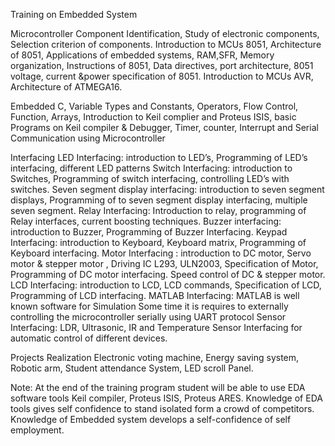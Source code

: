 

Training on Embedded System

Microcontroller 
Component Identification, Study of electronic components, Selection criterion of components. Introduction to MCUs 8051, Architecture of 8051, Applications of embedded systems, RAM,SFR, Memory organization, Instructions of 8051, Data directives, port architecture, 8051 voltage, current &power specification of 8051. Introduction to MCUs AVR, Architecture of ATMEGA16. 

Embedded C, Variable Types and Constants, Operators, Flow Control, Function, Arrays, Introduction to Keil complier and Proteus ISIS, basic Programs on Keil compiler & Debugger, Timer, counter, Interrupt and Serial Communication using Microcontroller 
 
Interfacing 
LED Interfacing: introduction to LED’s, Programming of LED’s interfacing, different LED patterns 
Switch Interfacing: introduction to Switches, Programming of switch interfacing, controlling LED’s with switches. 
Seven segment display interfacing: introduction to seven segment displays, Programming of to seven segment display interfacing, multiple seven segment. 
Relay Interfacing: Introduction to relay, programming of Relay interfaces, current boosting techniques.
Buzzer interfacing: introduction to Buzzer, Programming of Buzzer Interfacing.
Keypad Interfacing: introduction to Keyboard, Keyboard matrix, Programming of Keyboard interfacing.
Motor Interfacing : introduction to DC motor, Servo motor & stepper motor , Driving IC L293, ULN2003, Specification of Motor, Programming of DC motor  interfacing. Speed control of DC & stepper motor.
LCD Interfacing: introduction to LCD, LCD commands, Specification of LCD, Programming of LCD interfacing. 
MATLAB Interfacing: MATLAB is well known software for Simulation Some time it is requires to externally controlling the microcontroller serially using UART protocol
Sensor Interfacing: LDR, Ultrasonic, IR and Temperature Sensor Interfacing for automatic control of different devices.  

Projects Realization
Electronic voting machine, Energy saving system, Robotic arm, Student attendance System, LED scroll Panel.

Note: At the end of the training program student will be able to use EDA software tools Keil compiler, Proteus ISIS, Proteus ARES. Knowledge of EDA tools gives self confidence to stand isolated form a crowd of competitors. Knowledge of Embedded system develops a self-confidence of self employment.    
